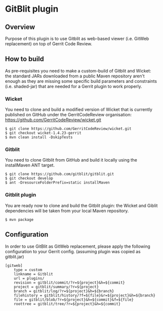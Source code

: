 GitBlit plugin
==============

Overview
--------
Purpose of this plugin is to use Gitblit as web-based viewer
(i.e. GitWeb replacement) on top of Gerrit Code Review.

How to build
------------
As pre-requisites you need to make a custom-build of Gitblit
and Wicket: the standard JARs downloaded from a public Maven
repository aren't enough as they are missing some specific
build parameters and constraints (i.e. shaded-jar) that are
needed for a Gerrit plugin to work properly.

### Wicket
You need to clone and build a modified version of Wicket that
is currently published on GitHub under the GerritCodeReview
organisation: https://github.com/GerritCodeReview/wicket.git

    $ git clone https://github.com/GerritCodeReview/wicket.git
    $ git checkout wicket-1.4.23-gerrit
    $ mvn clean install -DskipTests

### Gitblit
You need to clone Gitblit from GitHub and build it locally
using the installMaven ANT target.

    $ git clone https://github.com/gitblit/gitblit.git
    $ git checkout develop
    $ ant -DresourceFolderPrefix=static installMaven

### Gitblit plugin
You are ready now to clone and build the Gitblit plugin: the
Wicket and Giblit dependencies will be taken from your local
Maven repository.

    $ mvn package

Configuration
-------------
In order to use GitBlit as GitWeb replacement, please apply
the following configuration to your Gerrit config.
(assuming plugin was copied as gitblit.jar)

    [gitweb]
        type = custom
        linkname = Gitblit
        url = plugins/
        revision = gitblit/commit/?r=${project}&h=${commit}
        project = gitblit/summary/?r=${project}
        branch = gitblit/log/?r=${project}&h=${branch}
        filehistory = gitblit/history/?f=${file}&r=${project}&h=${branch}
        file = gitblit/blob/?r=${project}&h=${commit}&f=${file}
        roottree = gitblit/tree/?r=${project}&h=${commit}
